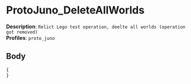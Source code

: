 # ProtoJuno_DeleteAllWorlds

**Description**: `Relict Lego test operation, deelte all worlds (operation got removed)` \
**Profiles**: `proto_juno`

## Body

```js
{
}
```
